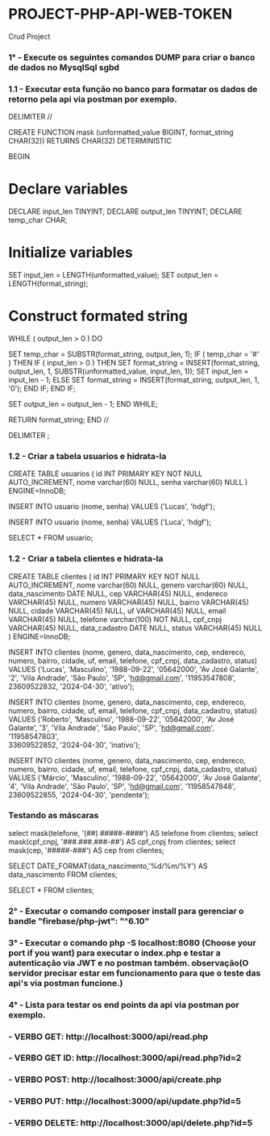 # PROJECT-PHP-API-WEB-TOKEN
Crud Project


### 1° - Execute os seguintes comandos DUMP para criar o banco de dados no **MysqlSql** sgbd

### 1.1 - Executar esta função no banco para formatar os dados de retorno pela api via postman por exemplo.
DELIMITER //

CREATE FUNCTION mask (unformatted_value BIGINT, format_string CHAR(32))
RETURNS CHAR(32) DETERMINISTIC

BEGIN
# Declare variables
DECLARE input_len TINYINT;
DECLARE output_len TINYINT;
DECLARE temp_char CHAR;

# Initialize variables
SET input_len = LENGTH(unformatted_value);
SET output_len = LENGTH(format_string);

# Construct formated string
WHILE ( output_len > 0 ) DO

SET temp_char = SUBSTR(format_string, output_len, 1);
IF ( temp_char = '#' ) THEN
IF ( input_len > 0 ) THEN
SET format_string = INSERT(format_string, output_len, 1, SUBSTR(unformatted_value, input_len, 1));
SET input_len = input_len - 1;
ELSE
SET format_string = INSERT(format_string, output_len, 1, '0');
END IF;
END IF;

SET output_len = output_len - 1;
END WHILE;

RETURN format_string;
END //

DELIMITER ;

### 1.2 - Criar a tabela usuarios e hidrata-la

CREATE TABLE usuarios (
  id INT PRIMARY KEY NOT NULL AUTO_INCREMENT,
  nome varchar(60) NULL,
  senha varchar(60) NULL
) ENGINE=InnoDB;

INSERT INTO usuario (nome, senha)
VALUES ('Lucas', 'hdgf');

INSERT INTO usuario (nome, senha)
VALUES ('Luca', 'hdgf');

SELECT * FROM usuario;  

### 1.2 - Criar a tabela clientes e hidrata-la

  CREATE TABLE clientes (
    id INT PRIMARY KEY NOT NULL AUTO_INCREMENT,
    nome varchar(60) NULL,
    genero varchar(60) NULL,
    data_nascimento DATE NULL,
    cep VARCHAR(45) NULL,
    endereco VARCHAR(45) NULL,
    numero VARCHAR(45) NULL,
    bairro VARCHAR(45) NULL,
    cidade VARCHAR(45) NULL,
    uf VARCHAR(45) NULL,
    email VARCHAR(45) NULL,
    telefone varchar(100) NOT NULL,
    cpf_cnpj VARCHAR(45) NULL,
    data_cadastro DATE NULL,
    status VARCHAR(45) NULL
  ) ENGINE=InnoDB;

  INSERT INTO clientes (nome, genero, data_nascimento, cep, endereco, numero, bairro, cidade, uf, email, telefone, cpf_cnpj, data_cadastro, status)
  VALUES ('Lucas', 'Masculino', '1988-09-22', '05642000', 'Av José Galante', '2', 'Vila Andrade', 'São Paulo', 'SP', 'hd@gmail.com', '11953547808', 23609522832,   '2024-04-30', 'ativo');

  INSERT INTO clientes (nome, genero, data_nascimento, cep, endereco, numero, bairro, cidade, uf, email, telefone, cpf_cnpj, data_cadastro, status)
  VALUES ('Roberto', 'Masculino', '1988-09-22', '05642000', 'Av José Galante', '3', 'Vila Andrade', 'São Paulo', 'SP', 'hd@gmail.com', '11958547803',         
  33609522852, '2024-04-30', 'inativo');
  
  INSERT INTO clientes (nome, genero, data_nascimento, cep, endereco, numero, bairro, cidade, uf, email, telefone, cpf_cnpj, data_cadastro, status)
  VALUES ('Márcio', 'Masculino', '1988-09-22', '05642000', 'Av José Galante', '4', 'Vila Andrade', 'São Paulo', 'SP', 'hd@gmail.com', '11958547848',     
  23609522855, '2024-04-30', 'pendente');

### Testando as máscaras
select  mask(telefone, '(##) #####-####') AS telefone from clientes;
select  mask(cpf_cnpj, '###.###.###-##') AS cpf_cnpj from clientes;
select  mask(cep, '#####-###') AS cep from clientes;

SELECT  DATE_FORMAT(data_nascimento,'%d/%m/%Y') AS data_nascimento
FROM clientes;
              
SELECT * FROM clientes;	

### 2° - Executar o comando **composer install** para gerenciar o bandle "firebase/php-jwt": "^6.10"

### 3° - Executar o comando **php -S localhost:8080** (Choose your **port** if you want) para executar o index.php e testar a autenticação via JWT e no postman também. observação(O servidor precisar estar em funcionamento para que o teste das api's via postman funcione.)

### 4° - Lista para testar os end points da api via postman  por exemplo.

### - VERBO GET: http://localhost:3000/api/read.php

### - VERBO GET ID: http://localhost:3000/api/read.php?id=2

### - VERBO POST: http://localhost:3000/api/create.php

### - VERBO PUT: http://localhost:3000/api/update.php?id=5

### - VERBO DELETE: http://localhost:3000/api/delete.php?id=5

